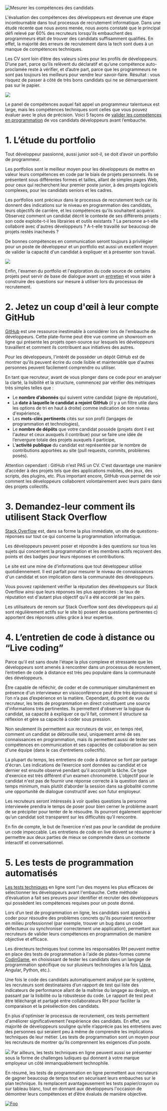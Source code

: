 ![Mesurer les compétences des candidats](https://w1.codingame.com/work/wp-content/uploads/2018/07/rsz_1tough-mudder-challenge_2.jpg)

L'évaluation des compétences des développeurs est devenue une étape incontournable dans tout processus de recrutement informatique. Dans une étude récente que nous avons menée, nous avons constaté que le principal défi relevé par 60% des recruteurs lorsqu'ils embauchent des programmeurs était de trouver des candidats suffisamment qualifiés. En effet, la majorité des erreurs de recrutement dans la tech sont dues à un manque de compétences techniques.


Les CV sont loin d’être des valeurs sûres pour les profils de développeurs. D’une part, parce qu’ils relèvent du déclaratif et qu’une compétence auto-proclamée reste à vérifier, et d’autre part, parce que les programmeurs ne sont pas toujours les meilleurs pour vendre leur savoir-faire. Résultat : vous risquez de passer à côté de très bons candidats qui ne se démarqueraient pas sur le papier. 

[<img src="https://w1.codingame.com/work/wp-content/uploads/2019/04/CTA_03-2.jpg">](https://www.codingame.com/work/offers/screening/?utm_campaign=playground&utm_medium=referral&utm_source=codingame&utm_content=53069)

Le panel de compétences auquel fait appel un programmeur talentueux est large, mais les compétences techniques sont celles que vous pouvez évaluer avec le plus de précision. Voici 5 façons de [valider les compétences en programmation](https://www.codingame.com/work/guide-how-to-test-developers/?utm_campaign=playground&utm_medium=referral&utm_source=codingame&utm_content=53069) de vos candidats développeurs avant l’embauche.


# 1. L’étude du portfolio

Tout développeur passionné, aussi junior soit-il, se doit d’avoir un portfolio de programmeur.

Les portfolios sont le meilleur moyen pour les développeurs de mettre en valeur leurs compétences en code par le biais de projets personnels. Ils se présentent sous différentes formes et tailles, allant de simples pages Web, pour ceux qui recherchent leur premier poste junior, à des projets logiciels complexes, pour les candidats seniors et les cadres.

Les portfolios sont précieux dans le processus de recrutement tech car ils donnent des indications sur le niveau en programmation des candidats, leurs objectifs de carrière, et les compétences qu'ils souhaitent acquérir. Observez comment un candidat décrit le contexte de ses différents projets : son code exploite-t-il les librairies et outils existants ? La personne a-t-elle collaboré avec d'autres développeurs ? A-t-elle travaillé sur beaucoup de projets restés inachevés ?

De bonnes compétences en communication seront toujours à privilégier pour un poste de développeur et un portfolio est aussi un excellent moyen de valider la capacité d'un candidat à expliquer et à présenter son travail.

![](https://w2.codingame.com/work/wp-content/uploads/2018/07/binoculars-100590_640-1-1.jpg)

Enfin, l'examen du portfolio et l'exploration du code source de certains projets peut servir de base de dialogue avant un [entretien](https://www.codingame.com/work/blog/top-10-interview-questions-for-developers-to-help-you-find-the-one/?utm_campaign=playground&utm_medium=referral&utm_source=codingame&utm_content=53069) et vous aider à construire des questions sur mesure à utiliser lors du processus de recrutement.


# 2. Jetez un coup d'œil à leur compte GitHub

[GitHub](https://github.com/) est une ressource inestimable à considérer lors de l'embauche de développeurs. Cette plate-forme peut être vue comme un showroom en ligne qui présente les projets open-source sur lesquels les développeurs travaillent et comment ils contribuent aux initiatives des autres.

Pour les développeurs, l'intérêt de posséder un dépôt GitHub est de montrer qu'ils peuvent écrire du code lisible et maintenable que d'autres personnes peuvent facilement comprendre ou utiliser.

En tant que recruteur, avant de vous plonger dans ce code pour en analyser la clarté, la lisibilité et la structure, commencez par vérifier des métriques très simples telles que :

- Le **nombre d’abonnés** qui suivent votre candidat (signe de réputation),
- La **date à laquelle le candidat a rejoint GitHub** (il y a un filtre utile dans les options de tri en haut à droite) comme indication de son niveau d'expérience,
- Les **mots-clés pertinents** cités sur son profil (langages de programmation et technologies),
- Le **nombre de dépôts** que votre candidat possède (projets dont il est l'auteur et ceux auxquels il contribue) pour se faire une idée de l’envergure totale des projets auxquels il participe,
- L’**activité publique** du candidat est représentée par le nombre de contributions apportées au site (pull requests, commits, problèmes posés).

Attention cependant : GitHub n'est PAS un CV. C'est davantage une manière d’accéder à des projets tels que des applications mobiles, des jeux, des scripts, des plugins, etc. Plus important encore, GitHub vous permet de voir comment les développeurs collaborent volontairement avec leurs pairs dans des projets collectifs.


# 3. Demandez-leur comment ils utilisent Stack Overflow

[Stack Overflow](https://stackoverflow.com/) est, dans sa forme la plus immédiate, un site de questions-réponses sur tout ce qui concerne la programmation informatique.

Les développeurs peuvent poser et répondre à des questions sur tous les sujets qui concernent la programmation et les membres actifs reçoivent des points et des badges pour leurs réponses et contributions. 

Le site est une mine de d’informations que tout développeur utilise quotidiennement. Il est parfait pour mesurer le niveau de connaissances d'un candidat et son implication dans la communauté des développeurs. 

Vous pouvez rapidement vérifier la réputation des développeurs sur Stack Overflow ainsi que leurs réponses les plus appréciées : le taux de réputation est d'autant plus objectif qu'il a été accordé par les pairs. 

Les utilisateurs de renom sur Stack Overflow sont des développeurs qui a) sont régulièrement actifs sur le site b) posent des questions pertinentes c) apportent des réponses utiles grâce à leur expertise.


# 4. L’entretien de code à distance ou “Live coding”

Parce qu'il est sans doute l'étape la plus complexe et stressante que les développeurs sont amenés à rencontrer dans un processus de recrutement, l’entretien de code à distance est très peu populaire dans la communauté des développeurs.

Être capable de réfléchir, de coder et de communiquer simultanément en présence d'un intervieweur en visioconférence peut être très éprouvant si l’on n’a pas d’expérience en la matière. Cependant, du point de vue du recruteur, les tests de programmation en direct constituent une source d'informations très pertinentes. Ils permettent d'observer la logique du candidat, sa capacité à expliquer ce qu'il fait, comment il structure sa réflexion et gère sa capacité à coder sous pression.

Non seulement ils permettent aux recruteurs de voir, en temps réel, comment un candidat se débrouille seul, uniquement armé de ses connaissances en programmation, mais ils permettent aussi de tester ses compétences en communication et ses capacités de collaboration au sein d'une équipe (dans le cas d’entretiens collectifs).

La plupart du temps, les entretiens de code à distance se font par partage d'écran. Les indications de l’exercice sont données au candidat et ce dernier est ensuite observé pendant qu'il accomplit la tâche. Ce type d'exercice est très différent d'un examen chronométré. L'objectif pour le candidat n'est pas de fournir une réponse correcte à la question dans un temps minimum, mais plutôt d’aborder la session dans sa globalité comme une opportunité de dialogue constructif avec son futur employeur.

Les recruteurs seront intéressés à voir quelles questions la personne interviewée prendra le temps de poser pour bien cerner le problème avant de se précipiter pour tenter de le résoudre. Ils pourront également apprécier qu’un candidat soit transparent sur les difficultés qu’il rencontre.

En fin de compte, le but de l’exercice n'est pas pour le candidat de produire un code impeccable. Les entretiens de code en live doivent se résumer à permettre aux deux parties de mieux se comprendre dans un contexte interactif et conversationnel.


# 5. Les tests de programmation automatisés

[Les tests techniques](https://www.codingame.com/work/fr/nos-offres/evaluer/?utm_campaign=playground&utm_medium=referral&utm_source=codingame&utm_content=53069) en ligne sont l'un des moyens les plus efficaces de sélectionner les développeurs avant l'embauche. Cette méthode d’évaluation a fait ses preuves pour identifier et recruter des développeurs qui possèdent les compétences requises pour un poste donné. 

Lors d’un test de programmation en ligne, les candidats sont appelés à coder pour résoudre des problèmes concrets qu'ils pourraient rencontrer en milieu professionnel (par exemple, trouver un bug dans un code défectueux ou synchroniser correctement une application), permettant aux recruteurs de valider leurs compétences en programmation de manière objective et efficace.

Les directeurs techniques tout comme les responsables RH peuvent mettre en place des tests de programmation à l'aide de plates-formes comme [CodinGame](https://www.codingame.com/work/fr/nos-offres/evaluer/?utm_campaign=playground&utm_medium=referral&utm_source=codingame&utm_content=53069), en choisissant de tester les candidats dans un langage de programmation spécifique ou sur plusieurs technologies à la fois ([Java](https://www.codingame.com/work/java-interview-questions/?utm_campaign=playground&utm_medium=referral&utm_source=codingame&utm_content=53069), Angular, Python, etc.).

Une fois le code des candidats automatiquement analysé par le système, les recruteurs sont destinataires d’un rapport de test qui liste des indicateurs de performance allant de la maîtrise du langage au design, en passant par la lisibilité ou la robustesse du code. Le rapport de test peut être téléchargé et partagé entre collaborateurs RH pour faciliter la comparaison et la présélection des candidats.

En plus d'optimiser le processus de recrutement, ces tests permettent d'améliorer significativement l'expérience des candidats. En effet, une majorité de développeurs souligne qu’elle n’apprécie pas les entretiens avec des personnes qui seraient peu à même de comprendre les implications techniques de leur métier. Les tests de programmation sont un moyen pour les recruteurs de montrer qu’ils comprennent les exigences d’un poste. 

![](https://w2.codingame.com/work/wp-content/uploads/2018/07/hand-holding-puzzle-piece-1.jpg)
Par ailleurs, les tests techniques en ligne peuvent aussi se présenter sous la forme de challenges ludiques qui donnent à votre marque employeur un côté immanquablement technophile. 

En résumé, les tests de programmation en ligne permettent aux recruteurs de gagner beaucoup de temps tout en sécurisant leurs embauches sur le plan technique. Ils remplacent avantageusement les tests papier/crayon ou sur tableau blanc, tout en donnant aux développeurs l'occasion de démontrer leurs compétences et d’être évalués de manière objective.


[![Foo](https://iili.io/HT9Wv.png)](https://www.codingame.com/work/solutions/coding-skill-assessment/?utm_campaign=playground&utm_medium=referral&utm_source=codingame&utm_content=53069)
